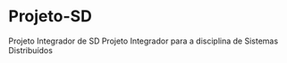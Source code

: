 Projeto-SD
==========

Projeto Integrador de SD
Projeto Integrador para a disciplina de Sistemas Distribuídos
